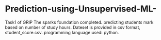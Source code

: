 # Prediction-using-Unsupervised-ML-
Task1 of GRIP The sparks foundation completed. predicting students mark based on number of study hours. Dateset is provided in csv format, student_score.csv. programming language used: python.
